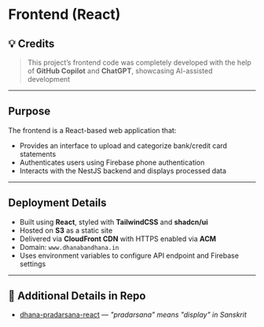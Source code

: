 # Frontend (React)

## 💡 Credits

> This project’s frontend code was completely developed with the help of **GitHub Copilot** and **ChatGPT**, showcasing AI-assisted development

---

## Purpose

The frontend is a React-based web application that:
- Provides an interface to upload and categorize bank/credit card statements
- Authenticates users using Firebase phone authentication
- Interacts with the NestJS backend and displays processed data

---

## Deployment Details

- Built using **React**, styled with **TailwindCSS** and **shadcn/ui**
- Hosted on **S3** as a static site
- Delivered via **CloudFront CDN** with HTTPS enabled via **ACM**
- Domain: `www.dhanabandhana.in`
- Uses environment variables to configure API endpoint and Firebase settings

---

## 🔗 Additional Details in Repo

- [dhana-pradarsana-react](https://github.com/bhavikparmar7/dhana-pradarsana-react) — *"pradarsana" means "display" in Sanskrit*
